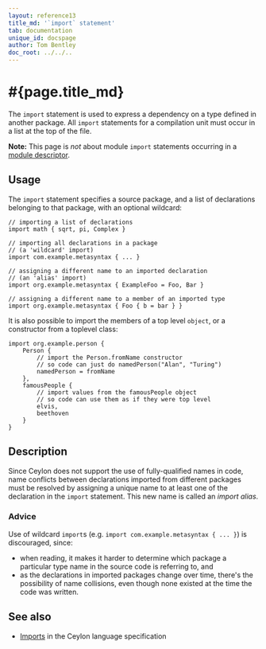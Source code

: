 ```yaml
---
layout: reference13
title_md: '`import` statement'
tab: documentation
unique_id: docspage
author: Tom Bentley
doc_root: ../../..
---
```


# #{page.title_md}

The `import` statement is used to express a dependency on a type defined 
in another package. All `import` statements for a compilation unit must
occur in a list at the top of the file.

**Note:** This page is *not* about module `import` statements occurring 
in a [module descriptor](../../structure/module#descriptor).

## Usage 

The `import` statement specifies a source package, and a list of
declarations belonging to that package, with an optional wildcard:

<!-- check:none -->
<!-- try: -->
    // importing a list of declarations
    import math { sqrt, pi, Complex }
    
    // importing all declarations in a package
    // (a 'wildcard' import)
    import com.example.metasyntax { ... }
    
    // assigning a different name to an imported declaration
    // (an 'alias' import)
    import org.example.metasyntax { ExampleFoo = Foo, Bar }

    // assigning a different name to a member of an imported type
    import org.example.metasyntax { Foo { b = bar } }

It is also possible to import the members of a top level `object`, or a 
constructor from a toplevel class:

    import org.example.person {
        Person { 
            // import the Person.fromName constructor
            // so code can just do namedPerson("Alan", "Turing")
            namedPerson = fromName 
        },
        famousPeople {
            // import values from the famousPeople object
            // so code can use them as if they were top level
            elvis,
            beethoven
        }
    }
    

## Description

Since Ceylon does not support the use of fully-qualified names in code,
name conflicts between declarations imported from different packages 
must be resolved by assigning a unique name to at least one of the 
declaration in the `import` statement. This new name is called an
_import alias_.

### Advice

Use of wildcard `import`s (e.g. `import com.example.metasyntax { ... }`) 
is discouraged, since:

* when reading, it makes it harder to determine which package a particular 
  type name in the source code is referring to, and
* as the declarations in imported packages change over time, there's the 
  possibility of name collisions, even though none existed at the time 
  the code was written.

## See also

* [Imports](#{site.urls.spec_current}#imports) in the Ceylon language 
  specification
